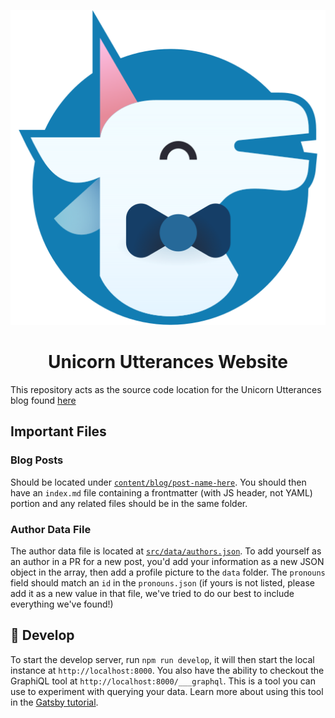 <p align="center">
    <img alt="Unicorn Utterances logo" src="./content/assets/unicorn-utterances-logo-512.png"/>
</p>
<h1 align="center">
  Unicorn Utterances Website
</h1>

This repository acts as the source code location for the Unicorn Utterances blog found [here](https://unicorn-utterances.com)

## Important Files

### Blog Posts

Should be located under [`content/blog/post-name-here`](./content/blog/). You should then have an `index.md` file containing a frontmatter (with JS header, not YAML) portion and any related files should be in the same folder.

### Author Data File
The author data file is located at [`src/data/authors.json`](./src/data/authors.json). To add yourself as an author in a PR for a new post, you'd add your information as a new JSON object in the array, then add a profile picture to the `data` folder. The `pronouns` field should match an `id` in the `pronouns.json` (if yours is not listed, please add it as a new value in that file, we've tried to do our best to include everything we've found!)



## 🚀 Develop

To start the develop server, run `npm run develop`, it will then start the local instance at `http://localhost:8000`. You also have the ability to checkout the GraphiQL tool at `http://localhost:8000/___graphql`. This is a tool you can use to experiment with querying your data. Learn more about using this tool in the [Gatsby tutorial](https://www.gatsbyjs.org/tutorial/part-five/#introducing-graphiql).
